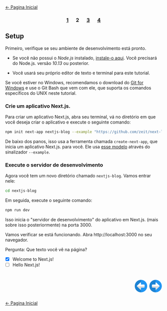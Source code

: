 [← Pagina Inicial](../../../README.md#basico)

<h3 align="center">
<a href="./1.md" style="margin:0 10px;">1</a>
<spam style="margin:0 10px;">2</spam>
<a href="./3.md" style="margin:0 10px;">3</a>
<a href="./4.md" style="margin:0 10px;">4</a>
</h3>

## Setup

Primeiro, verifique se seu ambiente de desenvolvimento está pronto.

 - Se você não possui o *Node.js* instalado, [instale-o aqui](https://nodejs.org/en/). Você precisará do Node.js. versão *10.13* ou posterior.

 - Você usará seu próprio editor de texto e terminal para este tutorial.

Se você estiver no Windows, recomendamos o download do [Git for Windows](https://gitforwindows.org/) e use o Git Bash que vem com ele, que suporta os comandos específicos do UNIX neste tutorial.

### Crie um aplicativo Next.js.

Para criar um aplicativo Next.js, abra seu terminal, vá no diretório em que você deseja criar o aplicativo e execute o seguinte comando:

```bash
npm init next-app nextjs-blog --example "https://github.com/zeit/next-learn-starter/tree/master/learn-starter"
```

De baixo dos panos, isso usa a ferramenta chamada `create-next-app`, que inicia um aplicativo Next.js. para você. Ele usa [esse modelo](https://github.com/zeit/next-learn-starter/tree/master/learn-starter) através do sinalizador `--example`.

### Execute o servidor de desenvolvimento

Agora você tem um novo diretório chamado `nextjs-blog`. Vamos entrar nele:

```bash
cd nextjs-blog
```

Em seguida, execute o seguinte comando:

```bash
npm run dev
```

Isso inicia o "servidor de desenvolvimento" do aplicativo em Next.js. (mais sobre isso posteriormente) na porta 3000.

Vamos verificar se está funcionando. Abra http://localhost:3000 no seu navegador.

Pergunta: Que texto você vê na página?

- [x] Welcome to Next.js!
- [ ] Hello Next.js!

<h1 align="right">
<a href="./1.md"><img src="../../../images/previous-arrow.svg" alt="next-arrow" width="40px"></a>
<a href="./3.md"><img src="../../../images/next-arrow.svg" alt="next-arrow" width="40px"></a>
</h1>

[← Pagina Inicial](../../../README.md#basico)
